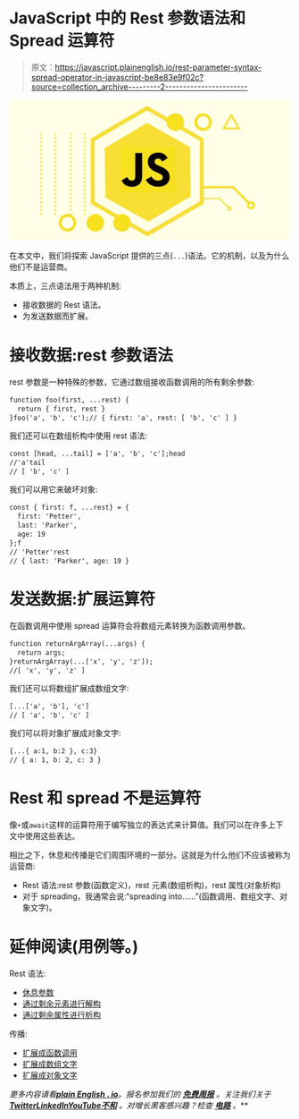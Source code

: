 # JavaScript 中的 Rest 参数语法和 Spread 运算符

> 原文：<https://javascript.plainenglish.io/rest-parameter-syntax-spread-operator-in-javascript-be8e83e9f02c?source=collection_archive---------2----------------------->

![](img/89ae1cd81280263f1088111835f2e810.png)

在本文中，我们将探索 JavaScript 提供的三点(`...`)语法。它的机制，以及为什么他们不是运营商。

本质上，三点语法用于两种机制:

*   接收数据的 Rest 语法。
*   为发送数据而扩展。

# 接收数据:rest 参数语法

rest 参数是一种特殊的参数，它通过数组接收函数调用的所有剩余参数:

```
function foo(first, ...rest) { 
  return { first, rest } 
}foo('a', 'b', 'c');// { first: 'a', rest: [ 'b', 'c' ] }
```

我们还可以在数组析构中使用 rest 语法:

```
const [head, ...tail] = ['a', 'b', 'c'];head
//'a'tail
// [ 'b', 'c' ]
```

我们可以用它来破坏对象:

```
const { first: f, ...rest} = {
  first: 'Petter', 
  last: 'Parker', 
  age: 19
};f
// 'Petter'rest
// { last: 'Parker', age: 19 }
```

# 发送数据:扩展运算符

在函数调用中使用 spread 运算符会将数组元素转换为函数调用参数。

```
function returnArgArray(...args) { 
  return args;
}returnArgArray(...['x', 'y', 'z']);
//[ 'x', 'y', 'z' ]
```

我们还可以将数组扩展成数组文字:

```
[...['a', 'b'], 'c']
// [ 'a', 'b', 'c' ]
```

我们可以将对象扩展成对象文字:

```
{...{ a:1, b:2 }, c:3}
// { a: 1, b: 2, c: 3 }
```

# Rest 和 spread 不是运算符

像`+`或`await`这样的运算符用于编写独立的表达式来计算值。我们可以在许多上下文中使用这些表达。

相比之下，休息和传播是它们周围环境的一部分。这就是为什么他们不应该被称为运营商:

*   Rest 语法:rest 参数(函数定义)，rest 元素(数组析构)，rest 属性(对象析构)
*   对于 spreading，我通常会说:“spreading into……”(函数调用、数组文字、对象文字)。

# 延伸阅读(用例等。)

Rest 语法:

*   [休息参数](https://exploringjs.com/impatient-js/ch_callables.html#rest-parameters)
*   [通过剩余元素进行解构](https://exploringjs.com/impatient-js/ch_destructuring.html#rest-elements)
*   [通过剩余属性进行析构](https://exploringjs.com/impatient-js/ch_destructuring.html#rest-properties)

传播:

*   [扩展成函数调用](https://exploringjs.com/impatient-js/ch_callables.html#spread-arguments)
*   [扩展成数组文字](https://exploringjs.com/impatient-js/ch_arrays.html#spreading-into-array-literals)
*   [扩展成对象文字](https://exploringjs.com/impatient-js/ch_objects.html#spreading-into-object-literals)

*更多内容请看*[***plain English . io***](https://plainenglish.io/)*。报名参加我们的* [***免费周报***](http://newsletter.plainenglish.io/) *。关注我们关于*[***Twitter***](https://twitter.com/inPlainEngHQ)[***LinkedIn***](https://www.linkedin.com/company/inplainenglish/)*[***YouTube***](https://www.youtube.com/channel/UCtipWUghju290NWcn8jhyAw)*[***不和***](https://discord.gg/GtDtUAvyhW) *。对增长黑客感兴趣？检查* [***电路***](https://circuit.ooo/) *。***